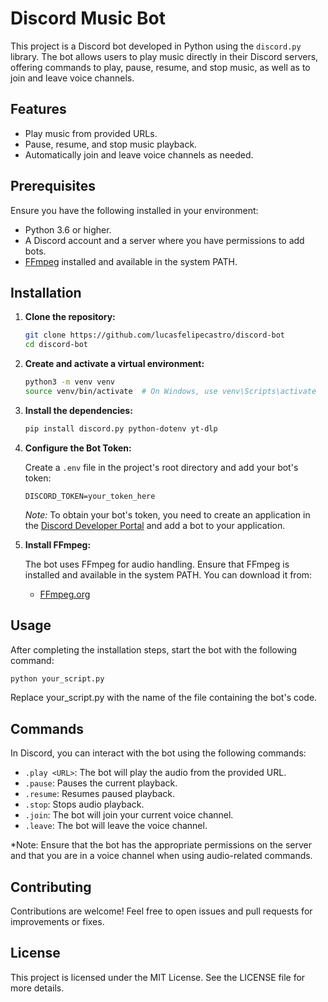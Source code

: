 # Discord Music Bot

This project is a Discord bot developed in Python using the `discord.py` library. The bot allows users to play music directly in their Discord servers, offering commands to play, pause, resume, and stop music, as well as to join and leave voice channels.

## Features

- Play music from provided URLs.
- Pause, resume, and stop music playback.
- Automatically join and leave voice channels as needed.

## Prerequisites

Ensure you have the following installed in your environment:

- Python 3.6 or higher.
- A Discord account and a server where you have permissions to add bots.
- [FFmpeg](https://ffmpeg.org/download.html) installed and available in the system PATH.

## Installation

1. **Clone the repository:**

    ```bash
    git clone https://github.com/lucasfelipecastro/discord-bot
    cd discord-bot
    ```

2. **Create and activate a virtual environment:**

    ```bash
    python3 -m venv venv
    source venv/bin/activate  # On Windows, use venv\Scripts\activate
    ```

3. **Install the dependencies:**

    ```bash
    pip install discord.py python-dotenv yt-dlp
    ```

4. **Configure the Bot Token:**

    Create a `.env` file in the project's root directory and add your bot's token:

    ```env
    DISCORD_TOKEN=your_token_here
    ```

    *Note:* To obtain your bot's token, you need to create an application in the [Discord Developer Portal](https://discord.com/developers/applications) and add a bot to your application.

5. **Install FFmpeg:**

    The bot uses FFmpeg for audio handling. Ensure that FFmpeg is installed and available in the system PATH. You can download it from:

    - [FFmpeg.org](https://ffmpeg.org/download.html)

## Usage

After completing the installation steps, start the bot with the following command:

```bash
python your_script.py
```

Replace your_script.py with the name of the file containing the bot's code.


## Commands

In Discord, you can interact with the bot using the following commands:
- `.play <URL>`: The bot will play the audio from the provided URL.
- `.pause`: Pauses the current playback.
- `.resume`: Resumes paused playback.
- `.stop`: Stops audio playback.
- `.join`: The bot will join your current voice channel.
- `.leave`: The bot will leave the voice channel.


*Note: Ensure that the bot has the appropriate permissions on the server and that you are in a voice channel when using audio-related commands.

## Contributing
Contributions are welcome! Feel free to open issues and pull requests for improvements or fixes.

## License

This project is licensed under the MIT License. See the LICENSE file for more details.
